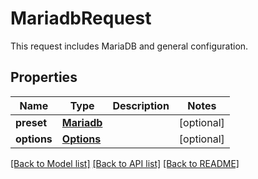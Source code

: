 # MariadbRequest

This request includes MariaDB and general configuration. 
## Properties
Name | Type | Description | Notes
------------ | ------------- | ------------- | -------------
**preset** | [**Mariadb**](Mariadb.md) |  | [optional] 
**options** | [**Options**](Options.md) |  | [optional] 

[[Back to Model list]](../README.md#documentation-for-models) [[Back to API list]](../README.md#documentation-for-api-endpoints) [[Back to README]](../README.md)


